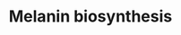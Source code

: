 ---
annotations:
- type: Pathway Ontology
  value: classic metabolic pathway
- type: Pathway Ontology
  value: amino acid metabolic pathway
authors:
- ReactomeTeam
- Ryanmiller
description: Melanin biosynthesis takes place in specialized cells called melanocytes,
  within membrane-bound organelles referred to as melanosomes. Melanosomes are transferred
  via dendrites to surrounding keratinocytes. Keratinocytes and melanocytes are collectively
  known as 'the epidermal melanin unit'. Each melanocyte is in contact with approximately
  40 keratinocytes in the basal and suprabasal layers (Cichorek et al. 2013). Melanocytes
  are distributed in the epidermis, hair follicles, the inner ear and the eye (Yamaguchi
  et al. 2007, Tolleson 2005). <br><br>Melanocytes in mammals and birds produce two
  chemically distinct types of melanin, black to brown eumelanin and yellow to reddish-brown
  pheomelanin (Ito & Wakamatsu 2008, Simon et al. 2009, d'Ischia et al. 2013). These
  differ in their responses to UV radiation; eumelanin has the ability to convert
  absorbed light energy into heat energy (Meredith & Riesz 2004) and to detoxify reactive
  oxygen species (ROS) (Bustamante et al. 1993), while pheomelanin is a phototoxic
  pro-oxidant (Samokhvalov 2005). Most natural melanin pigments contain eumelanin
  and pheomelanin (Ito & Wakamatsu 2003) and are termed 'mixed' melanins. Neuromelanins
  are mixed melanin-like pigments which are mainly found in neurons of the substantia
  nigra and locus coeruleus (Fedorow et al. 2005). Synthesis of NM may prevent the
  accumulation of toxic catechol derivatives (Zecca et al. 2003). NM can sequester
  a variety of potentially damaging molecules such as beta-carbolines, heavy metal
  ions and 1-methyl-4-phenylpyridinium (MPP+) (D'Amato et al. 1986), a drug which
  causes Parkinson's Disease-like symptoms.  Models suggest that mixed melanogenesis
  occurs in three stages (Ito et al. 2000). The initial stage of melanin biosynthesis
  is the production of cysteinyldopas, which continues while sufficient cysteine is
  available. The second stage is the oxidation of cysteinyldopas to produce pheomelanin,
  which continues while cysteinyldopa concentration is sufficiently high. The last
  stage is the production of eumelanin, which begins when cysteinyldopas and cysteine
  are depleted. The ratio of eumelanin to pheomelanin is determined by tyrosinase
  activity and the availability of tyrosine and cysteine (Land et al. 2003).  View
  original pathway at [http://www.reactome.org/PathwayBrowser/#DIAGRAM=5662702 Reactome].
last-edited: 2021-01-25
organisms:
- Homo sapiens
redirect_from:
- /index.php/Pathway:WP3377
- /instance/WP3377
schema-jsonld:
- '@context': https://schema.org/
  '@id': https://wikipathways.github.io/pathways/WP3377.html
  '@type': Dataset
  creator:
    '@type': Organization
    name: WikiPathways
  description: Melanin biosynthesis takes place in specialized cells called melanocytes,
    within membrane-bound organelles referred to as melanosomes. Melanosomes are transferred
    via dendrites to surrounding keratinocytes. Keratinocytes and melanocytes are
    collectively known as 'the epidermal melanin unit'. Each melanocyte is in contact
    with approximately 40 keratinocytes in the basal and suprabasal layers (Cichorek
    et al. 2013). Melanocytes are distributed in the epidermis, hair follicles, the
    inner ear and the eye (Yamaguchi et al. 2007, Tolleson 2005). <br><br>Melanocytes
    in mammals and birds produce two chemically distinct types of melanin, black to
    brown eumelanin and yellow to reddish-brown pheomelanin (Ito & Wakamatsu 2008,
    Simon et al. 2009, d'Ischia et al. 2013). These differ in their responses to UV
    radiation; eumelanin has the ability to convert absorbed light energy into heat
    energy (Meredith & Riesz 2004) and to detoxify reactive oxygen species (ROS) (Bustamante
    et al. 1993), while pheomelanin is a phototoxic pro-oxidant (Samokhvalov 2005).
    Most natural melanin pigments contain eumelanin and pheomelanin (Ito & Wakamatsu
    2003) and are termed 'mixed' melanins. Neuromelanins are mixed melanin-like pigments
    which are mainly found in neurons of the substantia nigra and locus coeruleus
    (Fedorow et al. 2005). Synthesis of NM may prevent the accumulation of toxic catechol
    derivatives (Zecca et al. 2003). NM can sequester a variety of potentially damaging
    molecules such as beta-carbolines, heavy metal ions and 1-methyl-4-phenylpyridinium
    (MPP+) (D'Amato et al. 1986), a drug which causes Parkinson's Disease-like symptoms.  Models
    suggest that mixed melanogenesis occurs in three stages (Ito et al. 2000). The
    initial stage of melanin biosynthesis is the production of cysteinyldopas, which
    continues while sufficient cysteine is available. The second stage is the oxidation
    of cysteinyldopas to produce pheomelanin, which continues while cysteinyldopa
    concentration is sufficiently high. The last stage is the production of eumelanin,
    which begins when cysteinyldopas and cysteine are depleted. The ratio of eumelanin
    to pheomelanin is determined by tyrosinase activity and the availability of tyrosine
    and cysteine (Land et al. 2003).  View original pathway at [http://www.reactome.org/PathwayBrowser/#DIAGRAM=5662702
    Reactome].
  keywords:
  - Eumelanin
  - Leucodopachrome
  - L-Cys
  - hydroxyl
  - 'benzothiazole '
  - pheomelanin
  - '2-S-Cysteinyl-DOPA '
  - H+
  - IQCA
  - O2
  - L-Dopa
  - 'DCT '
  - 'Cu2+ '
  - 'Zn2+ '
  - '5-S-Cysteinyldopa '
  - H2O
  - '2,5-S,S''-dicysteinyldopa '
  - 'TYR '
  - DHI
  - '7-(2-amino-2-carboxyethyl)-5-hydroxy-2H-1,4-benzothiazine-3-carboxylic acid '
  - '7-(2-amino-2-carboxyethyl)-5-hydroxy-3,4-dihydro-2H-1,4-benzothiazin-3-one '
  - SLC45A2
  - 'DHICA '
  - 'DHI '
  - L-Dopaquinone
  - TYRP1
  - isomers
  - L-Tyr
  - Dopachrome
  - OCA2
  - 'Benzothiazine '
  - DHI, DHICA
  - TYR:2xCu2+
  - Cysteinyldopa
  - DHICA
  - DCT:2xZn2+
  - BT, BTCA, BZ, ODHBT
  - CO2
  license: CC0
  name: Melanin biosynthesis
seo: CreativeWork
title: Melanin biosynthesis
wpid: WP3377
---